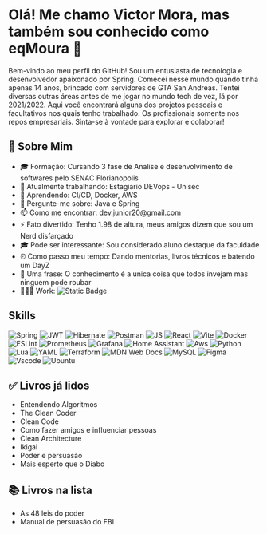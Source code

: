 # Olá! Me chamo Victor Mora, mas também sou conhecido como eqMoura 👋

Bem-vindo ao meu perfil do GitHub! Sou um entusiasta de tecnologia e desenvolvedor apaixonado por Spring. Comecei nesse mundo quando tinha apenas 14 anos, brincado com servidores de GTA San Andreas. Tentei diversas outras áreas antes de me jogar no mundo tech de vez, lá por 2021/2022. Aqui você encontrará alguns dos projetos pessoais e facultativos nos quais tenho trabalhado. Os profissionais somente nos repos empresariais. Sinta-se à vontade para explorar e colaborar!

## 🚀 Sobre Mim
- 🎓 Formação: Cursando 3 fase de Analise e desenvolvimento de softwares pelo SENAC Florianopolis
- 💼 Atualmente trabalhando: Estagiario DEVops - Unisec
- 🌱 Aprendendo: CI/CD, Docker, AWS
- 💬 Pergunte-me sobre: Java e Spring
- 📫 Como me encontrar: dev.junior20@gmail.com
- ⚡ Fato divertido: Tenho 1.98 de altura, meus amigos dizem que sou um Nerd disfarçado
- 🎓 Pode ser interessante: Sou considerado aluno destaque da faculdade
- ⏰ Como passo meu tempo: Dando mentorias, livros técnicos e batendo um DayZ
- 🧠 Uma frase: O conhecimento é a unica coisa que todos invejam mas ninguem pode roubar
- 👨🏻‍💻 Work: ![Static Badge](https://img.shields.io/badge/https%3A%2F%2Fimgs.search.brave.com%2FAD-GfbILmy0bSa3x0NNOeS2oEAoVLaQQk-p-VJvNnwI%2Frs%3Afit%3A860%3A0%3A0%2Fg%3Ace%2FaHR0cHM6Ly93d3cu%2FdW5pc2VjLmNvbS5i%2Fci93cC1jb250ZW50%2FL3VwbG9hZHMvMjAy%2FMy8wOS91bmlzZWMt%2Fc2ltYm9sby1jb3Iu%2FanBn)

## Skills
![Spring](https://img.shields.io/badge/Spring-6DB33F?style=for-the-badge&logo=spring&logoColor=white)
![JWT](https://img.shields.io/badge/JWT-black?style=for-the-badge&logo=JSON%20web%20tokens)
![Hibernate](https://img.shields.io/badge/Hibernate-59666C?style=for-the-badge&logo=Hibernate&logoColor=white)
![Postman](https://img.shields.io/badge/Postman-FF6C37?style=for-the-badge&logo=postman&logoColor=white)
![JS](https://img.shields.io/badge/JavaScript-F7DF1E?style=for-the-badge&logo=javascript&logoColor=black) 
![React](https://img.shields.io/badge/React-20232A?style=for-the-badge&logo=react&logoColor=61DAFB) 
![Vite](https://img.shields.io/badge/vite-%23646CFF.svg?style=for-the-badge&logo=vite&logoColor=white) 
![Docker](https://img.shields.io/badge/docker-%230db7ed.svg?style=for-the-badge&logo=docker&logoColor=white)
![ESLint](https://img.shields.io/badge/ESLint-4B3263?style=for-the-badge&logo=eslint&logoColor=white)
![Prometheus](https://img.shields.io/badge/Prometheus-E6522C?style=for-the-badge&logo=Prometheus&logoColor=white)
![Grafana](https://img.shields.io/badge/grafana-%23F46800.svg?style=for-the-badge&logo=grafana&logoColor=white)
![Home Assistant](https://img.shields.io/badge/home%20assistant-%2341BDF5.svg?style=for-the-badge&logo=home-assistant&logoColor=white)
![Aws](https://img.shields.io/badge/Amazon_AWS-232F3E?style=for-the-badge&logo=amazon-aws&logoColor=white) 
![Python](https://img.shields.io/badge/Python-3776AB?style=for-the-badge&logo=python&logoColor=white) 
![Lua](https://img.shields.io/badge/lua-%232C2D72.svg?style=for-the-badge&logo=lua&logoColor=white)
![YAML](https://img.shields.io/badge/yaml-%23ffffff.svg?style=for-the-badge&logo=yaml&logoColor=151515)
![Terraform](https://img.shields.io/badge/terraform-%235835CC.svg?style=for-the-badge&logo=terraform&logoColor=white)
![MDN Web Docs](https://img.shields.io/badge/MDN_Web_Docs-black?style=for-the-badge&logo=mdnwebdocs&logoColor=white)
![MySQL](https://img.shields.io/badge/mysql-4479A1.svg?style=for-the-badge&logo=mysql&logoColor=white) 
![Figma](https://img.shields.io/badge/figma-%23F24E1E.svg?style=for-the-badge&logo=figma&logoColor=white) 
![Vscode](https://img.shields.io/badge/Visual_Studio_Code-0078D4?style=for-the-badge&logo=visual%20studio%20code&logoColor=white) 
![Ubuntu](https://img.shields.io/badge/Ubuntu-E95420?style=for-the-badge&logo=ubuntu&logoColor=white) 

## ✅ Livros já lidos
- Entendendo Algoritmos
- The Clean Coder
- Clean Code
- Como fazer amigos e influenciar pessoas
- Clean Architecture
- Ikigai
- Poder e persuasão
- Mais esperto que o Diabo

## 📚 Livros na lista
- As 48 leis do poder
- Manual de persuasão do FBI
